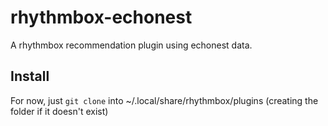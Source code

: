 rhythmbox-echonest
==================

A rhythmbox recommendation plugin using echonest data.

Install
-------

For now, just `git clone` into ~/.local/share/rhythmbox/plugins (creating the folder if it doesn't exist)
